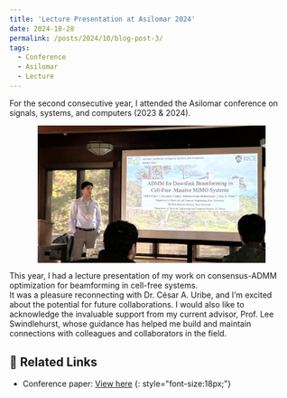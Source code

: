 ```yaml
---
title: 'Lecture Presentation at Asilomar 2024'
date: 2024-10-28
permalink: /posts/2024/10/blog-post-3/
tags:
  - Conference
  - Asilomar
  - Lecture
---
```


For the second consecutive year, I attended the Asilomar conference on signals, systems, and computers (2023 & 2024).

<img src="/images/my_images/IMG_7384.jpg" alt="Conference Lecture" title="Lecture" style="width: 80%; margin: 10px auto; display: block;">

This year, I had a lecture presentation of my work on consensus-ADMM optimization for beamforming in cell-free systems.\
It was a pleasure reconnecting with Dr. César A. Uribe, and I’m excited about the potential for future collaborations.
I would also like to acknowledge the invaluable support from my current advisor, Prof. Lee Swindlehurst, whose guidance has helped me build and maintain connections with colleagues and collaborators in the field.

## 🔗 Related Links
- Conference paper: [View here](https://ieeexplore.ieee.org/document/10943106)
{: style="font-size:18px;"}